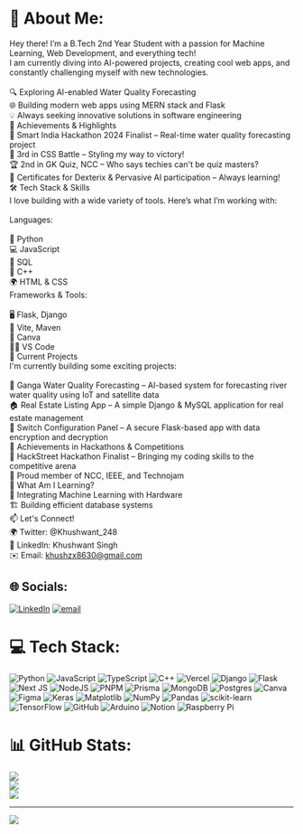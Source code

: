 # 💫 About Me:
Hey there! I’m a B.Tech 2nd Year Student with a passion for Machine Learning, Web Development, and everything tech!<br>I am currently diving into AI-powered projects, creating cool web apps, and constantly challenging myself with new technologies.<br><br>🔍 Exploring AI-enabled Water Quality Forecasting<br>🌐 Building modern web apps using MERN stack and Flask<br>💡 Always seeking innovative solutions in software engineering<br>🌟 Achievements & Highlights<br>🏅 Smart India Hackathon 2024 Finalist – Real-time water quality forecasting project<br>🥉 3rd in CSS Battle – Styling my way to victory!<br>🏆 2nd in GK Quiz, NCC – Who says techies can't be quiz masters?<br>📜 Certificates for Dexterix & Pervasive AI participation – Always learning!<br>🛠 Tech Stack & Skills<br>I love building with a wide variety of tools. Here’s what I’m working with:<br><br>Languages:<br><br>🐍 Python<br>💻 JavaScript<br>💾 SQL<br>🚀 C++<br>🌍 HTML & CSS<br>Frameworks & Tools:<br><br>🖥 Flask, Django<br>🔧 Vite, Maven<br>🎨 Canva<br>🧑‍💻 VS Code<br>🔭 Current Projects<br>I'm currently building some exciting projects:<br><br>🌊 Ganga Water Quality Forecasting – AI-based system for forecasting river water quality using IoT and satellite data<br>🏠 Real Estate Listing App – A simple Django & MySQL application for real estate management<br>🔐 Switch Configuration Panel – A secure Flask-based app with data encryption and decryption<br>🚀 Achievements in Hackathons & Competitions<br>🎯 HackStreet Hackathon Finalist – Bringing my coding skills to the competitive arena<br>🤝 Proud member of NCC, IEEE, and Technojam<br>🌱 What Am I Learning?<br>📡 Integrating Machine Learning with Hardware<br>🏗 Building efficient database systems<br>📫 Let's Connect!<br>🌍 Twitter: @Khushwant_248<br>💼 LinkedIn: Khushwant Singh<br>✉️ Email: khushzx8630@gmail.com<br>


## 🌐 Socials:
[![LinkedIn](https://img.shields.io/badge/LinkedIn-%230077B5.svg?logo=linkedin&logoColor=white)](https://linkedin.com/in/https://www.linkedin.com/in/khushwant-singh-68249a335/) [![email](https://img.shields.io/badge/Email-D14836?logo=gmail&logoColor=white)](mailto:khushwantzx@gmail.com) 

# 💻 Tech Stack:
![Python](https://img.shields.io/badge/python-3670A0?style=for-the-badge&logo=python&logoColor=ffdd54) ![JavaScript](https://img.shields.io/badge/javascript-%23323330.svg?style=for-the-badge&logo=javascript&logoColor=%23F7DF1E) ![TypeScript](https://img.shields.io/badge/typescript-%23007ACC.svg?style=for-the-badge&logo=typescript&logoColor=white) ![C++](https://img.shields.io/badge/c++-%2300599C.svg?style=for-the-badge&logo=c%2B%2B&logoColor=white) ![Vercel](https://img.shields.io/badge/vercel-%23000000.svg?style=for-the-badge&logo=vercel&logoColor=white) ![Django](https://img.shields.io/badge/django-%23092E20.svg?style=for-the-badge&logo=django&logoColor=white) ![Flask](https://img.shields.io/badge/flask-%23000.svg?style=for-the-badge&logo=flask&logoColor=white) ![Next JS](https://img.shields.io/badge/Next-black?style=for-the-badge&logo=next.js&logoColor=white) ![NodeJS](https://img.shields.io/badge/node.js-6DA55F?style=for-the-badge&logo=node.js&logoColor=white) ![PNPM](https://img.shields.io/badge/pnpm-%234a4a4a.svg?style=for-the-badge&logo=pnpm&logoColor=f69220) ![Prisma](https://img.shields.io/badge/Prisma-3982CE?style=for-the-badge&logo=Prisma&logoColor=white) ![MongoDB](https://img.shields.io/badge/MongoDB-%234ea94b.svg?style=for-the-badge&logo=mongodb&logoColor=white) ![Postgres](https://img.shields.io/badge/postgres-%23316192.svg?style=for-the-badge&logo=postgresql&logoColor=white) ![Canva](https://img.shields.io/badge/Canva-%2300C4CC.svg?style=for-the-badge&logo=Canva&logoColor=white) ![Figma](https://img.shields.io/badge/figma-%23F24E1E.svg?style=for-the-badge&logo=figma&logoColor=white) ![Keras](https://img.shields.io/badge/Keras-%23D00000.svg?style=for-the-badge&logo=Keras&logoColor=white) ![Matplotlib](https://img.shields.io/badge/Matplotlib-%23ffffff.svg?style=for-the-badge&logo=Matplotlib&logoColor=black) ![NumPy](https://img.shields.io/badge/numpy-%23013243.svg?style=for-the-badge&logo=numpy&logoColor=white) ![Pandas](https://img.shields.io/badge/pandas-%23150458.svg?style=for-the-badge&logo=pandas&logoColor=white) ![scikit-learn](https://img.shields.io/badge/scikit--learn-%23F7931E.svg?style=for-the-badge&logo=scikit-learn&logoColor=white) ![TensorFlow](https://img.shields.io/badge/TensorFlow-%23FF6F00.svg?style=for-the-badge&logo=TensorFlow&logoColor=white) ![GitHub](https://img.shields.io/badge/github-%23121011.svg?style=for-the-badge&logo=github&logoColor=white) ![Arduino](https://img.shields.io/badge/-Arduino-00979D?style=for-the-badge&logo=Arduino&logoColor=white) ![Notion](https://img.shields.io/badge/Notion-%23000000.svg?style=for-the-badge&logo=notion&logoColor=white) ![Raspberry Pi](https://img.shields.io/badge/-Raspberry_Pi-C51A4A?style=for-the-badge&logo=Raspberry-Pi)
# 📊 GitHub Stats:
![](https://github-readme-stats.vercel.app/api?username=Khushwant-Singh1&theme=dark&hide_border=false&include_all_commits=true&count_private=true)<br/>
![](https://github-readme-streak-stats.herokuapp.com/?user=Khushwant-Singh1&theme=dark&hide_border=false)<br/>
![](https://github-readme-stats.vercel.app/api/top-langs/?username=Khushwant-Singh1&theme=dark&hide_border=false&include_all_commits=true&count_private=true&layout=compact)

---
[![](https://visitcount.itsvg.in/api?id=Khushwant-Singh1&icon=0&color=0)](https://visitcount.itsvg.in)

<!-- Proudly created with GPRM ( https://gprm.itsvg.in ) -->
